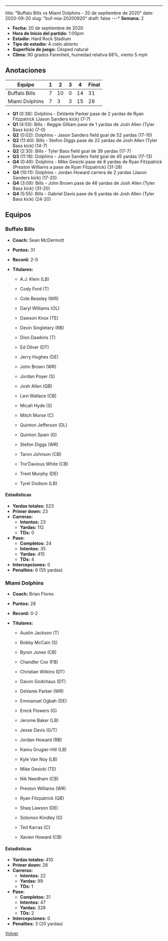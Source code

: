 ---
title: "Buffalo Bills vs Miami Dolphins - 20 de septiembre de 2020"
date: 2020-09-20
slug: "buf-mia-20200920"
draft: false
---* **Semana:** 2
* **Fecha:** 20 de septiembre de 2020
* **Hora de Inicio del partido:** 1:00pm
* **Estadio:** Hard Rock Stadium
* **Tipo de estadio:** A cielo abierto
* **Superficie de juego:** Césped natural
* **Clima:** 90 grados Farenheit, humedad relativa 68%, viento 5 mph




## Anotaciones
| Equipo | 1 | 2 | 3 | 4 | Final |
|--------|---|---|---|---|-------|
| Buffalo Bills  | 7 | 10 | 0 | 14  | 31 |
| Miami Dolphins  | 7 | 3 | 3 | 15  | 28 |
* **Q1** (0:38): Dolphins - DeVante Parker pase de 2 yardas de Ryan Fitzpatrick (Jason Sanders kick) (7-7)
* **Q1** (4:55): Bills - Reggie Gilliam pase de 1 yardas de Josh Allen (Tyler Bass kick) (7-0)
* **Q2** (0:02): Dolphins - Jason Sanders field goal de 52 yardas (17-10)
* **Q2** (11:40): Bills - Stefon Diggs pase de 22 yardas de Josh Allen (Tyler Bass kick) (14-7)
* **Q2** (2:30): Bills - Tyler Bass field goal de 39 yardas (17-7)
* **Q3** (11:18): Dolphins - Jason Sanders field goal de 45 yardas (17-13)
* **Q4** (0:49): Dolphins - Mike Gesicki pase de 8 yardas de Ryan Fitzpatrick (Preston Williams a pase de Ryan Fitzpatrick) (31-28)
* **Q4** (10:11): Dolphins - Jordan Howard carrera de 2 yardas (Jason Sanders kick) (17-20)
* **Q4** (3:09): Bills - John Brown pase de 46 yardas de Josh Allen (Tyler Bass kick) (31-20)
* **Q4** (5:55): Bills - Gabriel Davis pase de 6 yardas de Josh Allen (Tyler Bass kick) (24-20)


## Equipos


### Buffalo Bills
* **Coach:** Sean McDermott
* **Puntos:** 31
* **Record:** 2-0
* **Titulares:** 

  * A.J. Klein (LB) 

  * Cody Ford (T) 

  * Cole Beasley (WR) 

  * Daryl Williams (OL) 

  * Dawson Knox (TE) 

  * Devin Singletary (RB) 

  * Dion Dawkins (T) 

  * Ed Oliver (DT) 

  * Jerry Hughes (DE) 

  * John Brown (WR) 

  * Jordan Poyer (S) 

  * Josh Allen (QB) 

  * Levi Wallace (CB) 

  * Micah Hyde (S) 

  * Mitch Morse (C) 

  * Quinton Jefferson (DL) 

  * Quinton Spain (G) 

  * Stefon Diggs (WR) 

  * Taron Johnson (CB) 

  * Tre'Davious White (CB) 

  * Trent Murphy (DE) 

  * Tyrel Dodson (LB) 

#### Estadísticas
* **Yardas totales:** 523
* **Primer down:** 23
* **Carreras:**
  * **Intentos:** 23
  * **Yardas:** 112
  * **TDs:** 0
* **Pase:**
  * **Completos:** 24
  * **Intentos:** 35
  * **Yardas:** 415
  * **TDs:** 4
* **Intercepciones:** 0
* **Penalties:** 6 (55 yardas)

### Miami Dolphins
* **Coach:** Brian Flores
* **Puntos:** 28
* **Record:** 0-2
* **Titulares:** 

  * Austin Jackson (T) 

  * Bobby McCain (S) 

  * Byron Jones (CB) 

  * Chandler Cox (FB) 

  * Christian Wilkins (DT) 

  * Davon Godchaux (DT) 

  * DeVante Parker (WR) 

  * Emmanuel Ogbah (DE) 

  * Ereck Flowers (G) 

  * Jerome Baker (LB) 

  * Jesse Davis (G/T) 

  * Jordan Howard (RB) 

  * Kamu Grugier-Hill (LB) 

  * Kyle Van Noy (LB) 

  * Mike Gesicki (TE) 

  * Nik Needham (CB) 

  * Preston Williams (WR) 

  * Ryan Fitzpatrick (QB) 

  * Shaq Lawson (DE) 

  * Solomon Kindley (G) 

  * Ted Karras (C) 

  * Xavien Howard (CB) 

#### Estadísticas
* **Yardas totales:** 410
* **Primer down:** 28
* **Carreras:**
  * **Intentos:** 22
  * **Yardas:** 99
  * **TDs:** 1
* **Pase:**
  * **Completos:** 31
  * **Intentos:** 47
  * **Yardas:** 328
  * **TDs:** 2
* **Intercepciones:** 0
* **Penalties:** 3 (20 yardas)


[Volver](/historia/2020)
